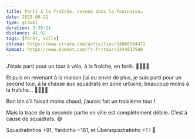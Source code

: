```yaml
---
title: Parti à la fraîche, revenu dans la fournaise…
date: 2025-06-21
type: gravel
duration: 3:39:21
distance: 41.92
tags: [forêt, ville]
strava: https://www.strava.com/activities/14868384472
komoot: https://www.komoot.com/fr-fr/tour/2344837580
---
```


J’étais parti pour un tour à vélo, à la fraîche, en forêt. 🚴‍♂️🌳😍

Et puis en revenant à la maison j’ai eu envie de plus, je suis parti pour un second tour, à la chasse aux squadrats en zone urbaine, beaucoup moins à la fraîche… 🚴‍♀️🥵😅

Bon bin s’il faisait moins chaud, j’aurais fait un troisième tour !

Mais la trace de la seconde partie en ville est complètement débile. C’est à cause de squadrats. 😅

Squadratinhos +91, Yardinho +161, et Übersquadratinho +1 ! 🥳
